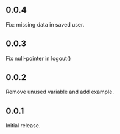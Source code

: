## 0.0.4
Fix: missing data in saved user.

## 0.0.3
Fix null-pointer in logout()

## 0.0.2
Remove unused variable and add example.

## 0.0.1
Initial release.